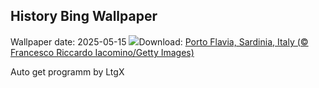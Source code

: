 ## History Bing Wallpaper
Wallpaper date: 2025-05-15
![](https://www.bing.com/th?id=OHR.SardiniaFlavia_EN-US6889153804_UHD.jpg&w=1000)Download: [Porto Flavia, Sardinia, Italy (© Francesco Riccardo Iacomino/Getty Images)](https://www.bing.com/th?id=OHR.SardiniaFlavia_EN-US6889153804_UHD.jpg)

Auto get programm by LtgX
